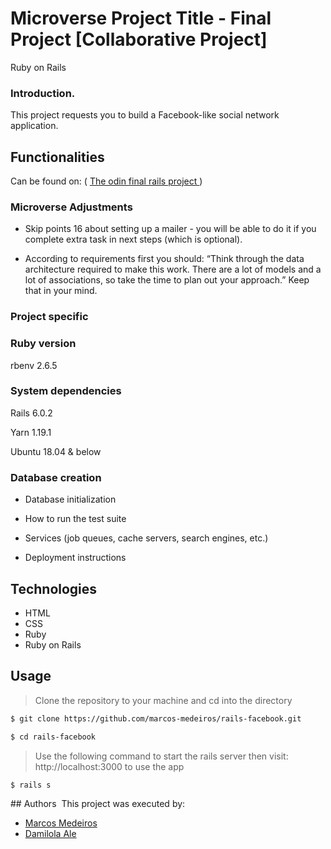 # Microverse Project Title - Final Project [Collaborative Project]
Ruby on Rails

### Introduction.
This project requests you to build a Facebook-like social network application.


## Functionalities

Can be found on:  ( <a href="https://www.theodinproject.com/courses/ruby-on-rails/lessons/final-project"> The odin final rails project </a>)

### Microverse Adjustments

* Skip points 16 about setting up a mailer - you will be able to do it if you complete extra task in next steps (which is optional).

* According to requirements first you should: “Think through the data architecture required to make this work. There are a lot of models and a lot of associations, so take the time to plan out your approach.” Keep that in your mind.

### Project specific

###  Ruby version

rbenv 2.6.5

###  System dependencies

Rails 6.0.2

Yarn 1.19.1

Ubuntu 18.04 & below

###  Database creation

* Database initialization

* How to run the test suite

* Services (job queues, cache servers, search engines, etc.)

* Deployment instructions

## Technologies

- HTML
- CSS
- Ruby
- Ruby on Rails

## Usage

> Clone the repository to your machine and cd into the directory

```sh
$ git clone https://github.com/marcos-medeiros/rails-facebook.git
```

```sh
$ cd rails-facebook
```

> Use the following command to start the rails server then visit: http://localhost:3000 to use the app

```sh
$ rails s
```

​## Authors
​
This project was executed by:
​
- [Marcos Medeiros](https://www.linkedin.com/in/marcos-medeiros-6a079a18a/)
- [Damilola Ale](https://www.linkedin.com/in/damiecode/)
